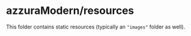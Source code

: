 # azzuraModern/resources

This folder contains static resources (typically an `"images"` folder as well).
